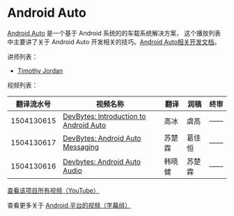 # Android Auto

[Android Auto](https://www.android.com/auto/) 是一个基于 Android 系统的的车载系统解决方案，
这个播放列表中主要讲了关于 Android Auto 开发相关的技巧。[Android Auto相关开发文档](https://developer.android.com/intl/zh-cn/auto/index.html)。

讲师列表：

*   [Timothy Jordan](https://plus.google.com/+TimothyJordan)

 视频列表：

| 翻译流水号 | 视频名称 | 翻译 | 润稿 | 终审 |
| -- | -- | -- | -- | -- |
| 1504130615 | [DevBytes: Introduction to Android Auto](1504130615-introduction-to-android-auto.md)  | 高冰 | 虞高 | —— |
| 1504130617 | [DevBytes: Android Auto Messaging](1504130617-android-auto-messaging.md)  | 苏楚霖 | 葛佳恒 | —— |
| 1504130616 | [Devbytes: Android Auto Audio](1504130616-android-auto-audio.md)  | 韩晓健 | 苏楚霖 | —— |

[查看该项目所有视频（YouTube）](https://www.youtube.com/playlist?list=PLOU2XLYxmsIJthvMzPc1ABsPzm3ii2Vm9)

查看更多关于 [Android 平台的视频（字幕组）](../index.md)
